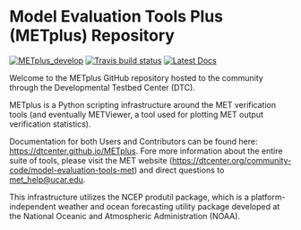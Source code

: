 Model Evaluation Tools Plus (METplus) Repository
================================================

<!-- Start of Badges -->
[![METplus_develop](https://img.shields.io/badge/METplus-develop%20branch-blue)](#)
[![Travis build status](https://travis-ci.org/DTCenter/METplus.svg?branch=develop)](https://travis-ci.org/DTCenter/METplus)
[![Latest Docs](https://img.shields.io/badge/docs-latest-brightgreen.svg)](https://dtcenter.github.io/METplus/)

<!--
[![Travis DTCenter_develop build_status](https://travis-ci.org/DTCenter/METplus.svg?branch=develop)](https://travis-ci.org/DTCenter/METplus)
-->

Welcome to the METplus GitHub repository hosted to the community through
the Developmental Testbed Center (DTC).

METplus is a Python scripting infrastructure around the MET verification tools
(and eventually METViewer, a tool used for plotting MET output verification statistics).

Documentation for both Users and Contributors can be found here: https://dtcenter.github.io/METplus.
Fore more information about the entire suite of tools, please visit the MET website
(https://dtcenter.org/community-code/model-evaluation-tools-met) and direct questions
to met_help@ucar.edu.

This infrastructure utilizes the NCEP produtil package, which is a platform-independent
weather and ocean forecasting utility package developed at the National Oceanic
and Atmospheric Administration (NOAA).
